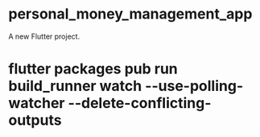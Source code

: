 # personal_money_management_app

A new Flutter project.

# flutter packages pub run build_runner watch --use-polling-watcher --delete-conflicting-outputs